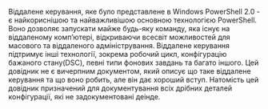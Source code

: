 Віддалене керування, яке було представлене в Windows PowerShell 2.0  - є найкориснішою та найважливішою основною технологією PowerShell.
Воно дозволяє запускати майже будь-яку команду, яка існує на віддаленому комп’ютері, відкриваючи всесвіт можливостей для масового та віддаленого адміністрування. Віддалене керування підтримує інші технології, зокрема робочий цикл, конфігурацію бажаного стану(DSC), певні типи фонових завдань та багато іншого. Цей довідник не є вичерпним документом,  який описує що таке віддалене керування та що воно робить, але він дає хороший вступ. Натомість цей довідник призначений для документування всіх дрібних деталей конфігурації, які не задокументовані деінде.